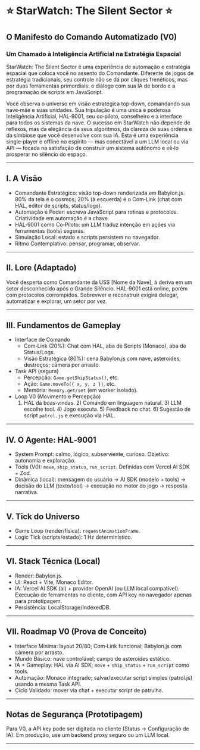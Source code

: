 # ⭐ StarWatch: The Silent Sector ⭐

## O Manifesto do Comando Automatizado (V0)

### Um Chamado à Inteligência Artificial na Estratégia Espacial

StarWatch: The Silent Sector é uma experiência de automação e estratégia espacial que coloca você no assento do Comandante. Diferente de jogos de estratégia tradicionais, seu controle não se dá por cliques frenéticos, mas por duas ferramentas primordiais: o diálogo com sua IA de bordo e a programação de scripts em JavaScript.

Você observa o universo em visão estratégica top‑down, comandando sua nave‑mãe e suas unidades. Sua tripulação é uma única e poderosa Inteligência Artificial, HAL‑9001, seu co‑piloto, conselheiro e a interface para todos os sistemas da nave. O sucesso em StarWatch não depende de reflexos, mas da elegância de seus algoritmos, da clareza de suas ordens e da simbiose que você desenvolve com sua IA. Esta é uma experiência single‑player e offline no espírito — mas conectável a um LLM local ou via API — focada na satisfação de construir um sistema autônomo e vê‑lo prosperar no silêncio do espaço.

---

## I. A Visão

- Comandante Estratégico: visão top‑down renderizada em Babylon.js. 80% da tela é o cosmos; 20% (à esquerda) é o Com‑Link (chat com HAL, editor de scripts, status/logs).
- Automação é Poder: escreva JavaScript para rotinas e protocolos. Criatividade em automação é a chave.
- HAL‑9001 como Co‑Piloto: um LLM traduz intenção em ações via ferramentas (tools) seguras.
- Simulação Local: estado e scripts persistem no navegador.
- Ritmo Contemplativo: pensar, programar, observar.

---

## II. Lore (Adaptado)

Você desperta como Comandante da USS [Nome da Nave], à deriva em um setor desconhecido após o Grande Silêncio. HAL‑9001 está online, porém com protocolos corrompidos. Sobreviver e reconstruir exigirá delegar, automatizar e explorar, um setor por vez.

---

## III. Fundamentos de Gameplay

- Interface de Comando
  - Com‑Link (20%): Chat com HAL, aba de Scripts (Monaco), aba de Status/Logs.
  - Visão Estratégica (80%): cena Babylon.js com nave, asteroides, destroços; câmera por arrasto.
- Task API (segura)
  - Percepção: `Game.getShipStatus()`, etc.
  - Ação: `Game.moveTo({ x, y, z })`, etc.
  - Memória: `Memory.get/set` (em worker isolado).
- Loop V0 (Movimento e Percepção)
  1) HAL dá boas‑vindas. 2) Comando em linguagem natural. 3) LLM escolhe tool. 4) Jogo executa. 5) Feedback no chat. 6) Sugestão de script `patrol.js` e execução via HAL.

---

## IV. O Agente: HAL‑9001

- System Prompt: calmo, lógico, subserviente, curioso. Objetivo: autonomia e exploração.
- Tools (V0): `move`, `ship_status`, `run_script`. Definidas com Vercel AI SDK + Zod.
- Dinâmica (local): mensagem do usuário → AI SDK (modelo + tools) → decisão do LLM (texto/tool) → execução no motor do jogo → resposta narrativa.

---

## V. Tick do Universo

- Game Loop (render/física): `requestAnimationFrame`.
- Logic Tick (scripts/estado): 1 Hz determinístico.

---

## VI. Stack Técnica (Local)

- Render: Babylon.js.
- UI: React + Vite, Monaco Editor.
- IA: Vercel AI SDK (ai) + provider OpenAI (ou LLM local compatível). Execução de ferramentas no cliente, com API key no navegador apenas para prototipagem.
- Persistência: LocalStorage/IndexedDB.

---

## VII. Roadmap V0 (Prova de Conceito)

- Interface Mínima: layout 20/80; Com‑Link funcional; Babylon.js com câmera por arrasto.
- Mundo Básico: nave controlável; campo de asteroides estático.
- IA + Gameplay: HAL via AI SDK; `move` + `ship_status` + `run_script` como tools.
- Automação: Monaco integrado; salvar/executar script simples (patrol.js) usando a mesma Task API.
- Ciclo Validado: mover via chat + executar script de patrulha.

---

## Notas de Segurança (Prototipagem)

Para V0, a API key pode ser digitada no cliente (Status → Configuração de IA). Em produção, use um backend proxy seguro ou um LLM local.

***

